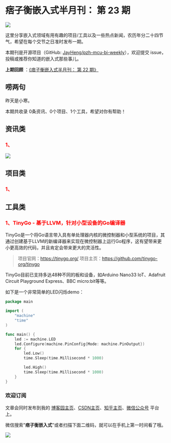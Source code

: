 # 痞子衡嵌入式半月刊： 第 23 期

![](http://henjay724.com/image/cnblogs/pzh_mcu_bi_weekly.PNG)

这里分享嵌入式领域有用有趣的项目/工具以及一些热点新闻，农历年分二十四节气，希望在每个交节之日准时发布一期。

本期刊是开源项目（GitHub: [JayHeng/pzh-mcu-bi-weekly](https://github.com/JayHeng/pzh-mcu-bi-weekly)），欢迎提交 issue，投稿或推荐你知道的嵌入式那些事儿。

**上期回顾** ：[《痞子衡嵌入式半月刊： 第 22 期》](https://www.cnblogs.com/henjay724/p/14175100.html)

## 唠两句

昨天是小寒。

本期共收录 0条资讯、0个项目、1个工具，希望对你有帮助！

## 资讯类

### <font color="red">1、</font>


![](http://henjay724.com/image/biweekly/.png)

## 项目类

### <font color="red">1、</font>



## 工具类

### <font color="red">1、TinyGo - 基于LLVM，针对小型设备的Go编译器</font>

TinyGo是一个将Go语言带入具有单处理器内核的微控制器和小型系统的项目，其通过创建基于LLVM的新编译器来实现在微控制器上运行Go程序，这有望带来更小更高效的代码，并且肯定会带来更大的灵活性。  

> 项目官网：https://tinygo.org/
> 项目主页：https://github.com/tinygo-org/tinygo

TinyGo目前已支持多达48种不同的板和设备，如Arduino Nano33 IoT、Adafruit Circuit Playground Express、BBC micro:bit等等。

如下是一个非常简单的LED闪烁demo：

```Go
package main

import (
    "machine"
    "time"
)

func main() {
    led := machine.LED
    led.Configure(machine.PinConfig{Mode: machine.PinOutput})
    for {
        led.Low()
        time.Sleep(time.Millisecond * 1000)

        led.High()
        time.Sleep(time.Millisecond * 1000)
    }
}
```

### 欢迎订阅

文章会同时发布到我的 [博客园主页](https://www.cnblogs.com/henjay724/)、[CSDN主页](https://blog.csdn.net/henjay724)、[知乎主页](https://www.zhihu.com/people/henjay724)、[微信公众号](http://weixin.sogou.com/weixin?type=1&query=痞子衡嵌入式) 平台上。

微信搜索"__痞子衡嵌入式__"或者扫描下面二维码，就可以在手机上第一时间看了哦。

![](http://henjay724.com/image/github/pzhMcu_qrcode_258x258.jpg)

